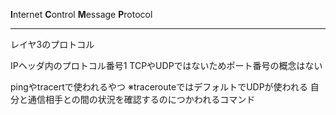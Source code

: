 **I**nternet **C**ontrol **M**essage **P**rotocol

---

レイヤ3のプロトコル

IPヘッダ内のプロトコル番号1
	TCPやUDPではないためポート番号の概念はない

pingやtracertで使われるやつ
	※tracerouteではデフォルトでUDPが使われる
自分と通信相手との間の状況を確認するのにつかわれるコマンド